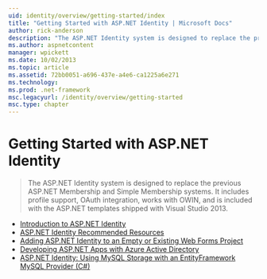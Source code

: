 ```yaml
---
uid: identity/overview/getting-started/index
title: "Getting Started with ASP.NET Identity | Microsoft Docs"
author: rick-anderson
description: "The ASP.NET Identity system is designed to replace the previous ASP.NET Membership and Simple Membership systems. It includes profile support, OAuth integrat..."
ms.author: aspnetcontent
manager: wpickett
ms.date: 10/02/2013
ms.topic: article
ms.assetid: 72bb0051-a696-437e-a4e6-ca1225a6e271
ms.technology: 
ms.prod: .net-framework
msc.legacyurl: /identity/overview/getting-started
msc.type: chapter
---
```

Getting Started with ASP.NET Identity
====================
> The ASP.NET Identity system is designed to replace the previous ASP.NET Membership and Simple Membership systems. It includes profile support, OAuth integration, works with OWIN, and is included with the ASP.NET templates shipped with Visual Studio 2013.


- [Introduction to ASP.NET Identity](introduction-to-aspnet-identity.md)
- [ASP.NET Identity Recommended Resources](aspnet-identity-recommended-resources.md)
- [Adding ASP.NET Identity to an Empty or Existing Web Forms Project](adding-aspnet-identity-to-an-empty-or-existing-web-forms-project.md)
- [Developing ASP.NET Apps with Azure Active Directory](developing-aspnet-apps-with-windows-azure-active-directory.md)
- [ASP.NET Identity: Using MySQL Storage with an EntityFramework MySQL Provider (C#)](aspnet-identity-using-mysql-storage-with-an-entityframework-mysql-provider.md)